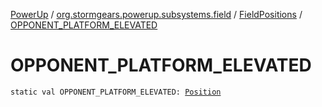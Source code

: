 [PowerUp](../../index.md) / [org.stormgears.powerup.subsystems.field](../index.md) / [FieldPositions](index.md) / [OPPONENT_PLATFORM_ELEVATED](./-o-p-p-o-n-e-n-t_-p-l-a-t-f-o-r-m_-e-l-e-v-a-t-e-d.md)

# OPPONENT_PLATFORM_ELEVATED

`static val OPPONENT_PLATFORM_ELEVATED: `[`Position`](../../org.stormgears.powerup.subsystems.navigator/-position/index.md)